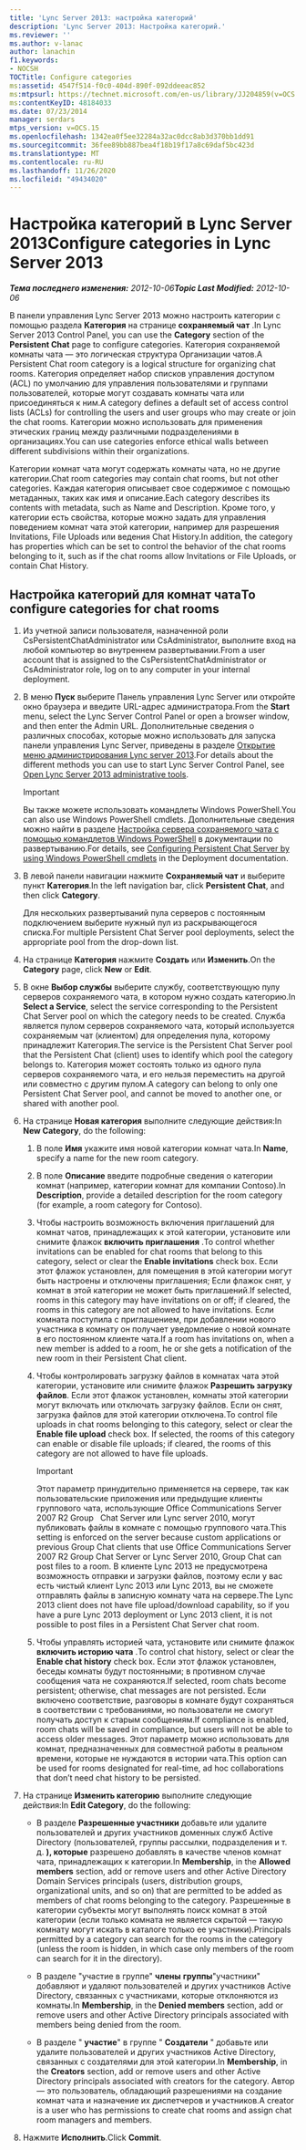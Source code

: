 ```yaml
---
title: 'Lync Server 2013: настройка категорий'
description: 'Lync Server 2013: Настройка категорий.'
ms.reviewer: ''
ms.author: v-lanac
author: lanachin
f1.keywords:
- NOCSH
TOCTitle: Configure categories
ms:assetid: 4547f514-f0c0-404d-890f-092ddeeac852
ms:mtpsurl: https://technet.microsoft.com/en-us/library/JJ204859(v=OCS.15)
ms:contentKeyID: 48184033
ms.date: 07/23/2014
manager: serdars
mtps_version: v=OCS.15
ms.openlocfilehash: 1342ea0f5ee32284a32ac0dcc8ab3d370bb1dd91
ms.sourcegitcommit: 36fee89bb887bea4f18b19f17a8c69daf5bc423d
ms.translationtype: MT
ms.contentlocale: ru-RU
ms.lasthandoff: 11/26/2020
ms.locfileid: "49434020"
---
```

# <a name="configure-categories-in-lync-server-2013"></a><span data-ttu-id="2313e-103">Настройка категорий в Lync Server 2013</span><span class="sxs-lookup"><span data-stu-id="2313e-103">Configure categories in Lync Server 2013</span></span>

<div data-xmlns="http://www.w3.org/1999/xhtml">

<div class="topic" data-xmlns="http://www.w3.org/1999/xhtml" data-msxsl="urn:schemas-microsoft-com:xslt" data-cs="https://msdn.microsoft.com/">

<div data-asp="https://msdn2.microsoft.com/asp">



</div>

<div id="mainSection">

<div id="mainBody"><span data-ttu-id="2313e-104">

<span> </span></span><span class="sxs-lookup"><span data-stu-id="2313e-104">

<span> </span></span></span>

<span data-ttu-id="2313e-105">_**Тема последнего изменения:** 2012-10-06_</span><span class="sxs-lookup"><span data-stu-id="2313e-105">_**Topic Last Modified:** 2012-10-06_</span></span>

<span data-ttu-id="2313e-106">В панели управления Lync Server 2013 можно настроить категории с помощью раздела **Категория** на странице **сохраняемый чат** .</span><span class="sxs-lookup"><span data-stu-id="2313e-106">In Lync Server 2013 Control Panel, you can use the **Category** section of the **Persistent Chat** page to configure categories.</span></span> <span data-ttu-id="2313e-107">Категория сохраняемой комнаты чата — это логическая структура Организации чатов.</span><span class="sxs-lookup"><span data-stu-id="2313e-107">A Persistent Chat room category is a logical structure for organizing chat rooms.</span></span> <span data-ttu-id="2313e-108">Категория определяет набор списков управления доступом (ACL) по умолчанию для управления пользователями и группами пользователей, которые могут создавать комнаты чата или присоединяться к ним.</span><span class="sxs-lookup"><span data-stu-id="2313e-108">A category defines a default set of access control lists (ACLs) for controlling the users and user groups who may create or join the chat rooms.</span></span> <span data-ttu-id="2313e-109">Категории можно использовать для применения этических границ между различными подразделениями в организациях.</span><span class="sxs-lookup"><span data-stu-id="2313e-109">You can use categories enforce ethical walls between different subdivisions within their organizations.</span></span>

<span data-ttu-id="2313e-110">Категории комнат чата могут содержать комнаты чата, но не другие категории.</span><span class="sxs-lookup"><span data-stu-id="2313e-110">Chat room categories may contain chat rooms, but not other categories.</span></span> <span data-ttu-id="2313e-111">Каждая категория описывает свое содержимое с помощью метаданных, таких как имя и описание.</span><span class="sxs-lookup"><span data-stu-id="2313e-111">Each category describes its contents with metadata, such as Name and Description.</span></span> <span data-ttu-id="2313e-112">Кроме того, у категории есть свойства, которые можно задать для управления поведением комнат чата этой категории, например для разрешения Invitations, File Uploads или ведения Chat History.</span><span class="sxs-lookup"><span data-stu-id="2313e-112">In addition, the category has properties which can be set to control the behavior of the chat rooms belonging to it, such as if the chat rooms allow Invitations or File Uploads, or contain Chat History.</span></span>

<div>

## <a name="to-configure-categories-for-chat-rooms"></a><span data-ttu-id="2313e-113">Настройка категорий для комнат чата</span><span class="sxs-lookup"><span data-stu-id="2313e-113">To configure categories for chat rooms</span></span>

1.  <span data-ttu-id="2313e-114">Из учетной записи пользователя, назначенной роли CsPersistentChatAdministrator или CsAdministrator, выполните вход на любой компьютер во внутреннем развертывании.</span><span class="sxs-lookup"><span data-stu-id="2313e-114">From a user account that is assigned to the CsPersistentChatAdministrator or CsAdministrator role, log on to any computer in your internal deployment.</span></span>

2.  <span data-ttu-id="2313e-115">В меню **Пуск** выберите Панель управления Lync Server или откройте окно браузера и введите URL-адрес администратора.</span><span class="sxs-lookup"><span data-stu-id="2313e-115">From the **Start** menu, select the Lync Server Control Panel or open a browser window, and then enter the Admin URL.</span></span> <span data-ttu-id="2313e-116">Дополнительные сведения о различных способах, которые можно использовать для запуска панели управления Lync Server, приведены в разделе [Открытие меню администрирования Lync server 2013](lync-server-2013-open-lync-server-administrative-tools.md).</span><span class="sxs-lookup"><span data-stu-id="2313e-116">For details about the different methods you can use to start Lync Server Control Panel, see [Open Lync Server 2013 administrative tools](lync-server-2013-open-lync-server-administrative-tools.md).</span></span>
    
    <div>
    

    > [!IMPORTANT]  
    > <span data-ttu-id="2313e-117">Вы также можете использовать командлеты Windows PowerShell.</span><span class="sxs-lookup"><span data-stu-id="2313e-117">You can also use Windows PowerShell cmdlets.</span></span> <span data-ttu-id="2313e-118">Дополнительные сведения можно найти в разделе <A href="configuring-persistent-chat-server-by-using-windows-powershell-cmdlets.md">Настройка сервера сохраняемого чата с помощью командлетов Windows PowerShell</A> в документации по развертыванию.</span><span class="sxs-lookup"><span data-stu-id="2313e-118">For details, see <A href="configuring-persistent-chat-server-by-using-windows-powershell-cmdlets.md">Configuring Persistent Chat Server by using Windows PowerShell cmdlets</A> in the Deployment documentation.</span></span>

    
    </div>

3.  <span data-ttu-id="2313e-119">В левой панели навигации нажмите **Сохраняемый чат** и выберите пункт **Категория**.</span><span class="sxs-lookup"><span data-stu-id="2313e-119">In the left navigation bar, click **Persistent Chat**, and then click **Category**.</span></span>
    
    <span data-ttu-id="2313e-120">Для нескольких развертываний пула серверов с постоянным подключением выберите нужный пул из раскрывающегося списка.</span><span class="sxs-lookup"><span data-stu-id="2313e-120">For multiple Persistent Chat Server pool deployments, select the appropriate pool from the drop-down list.</span></span>

4.  <span data-ttu-id="2313e-121">На странице **Категория** нажмите **Создать** или **Изменить**.</span><span class="sxs-lookup"><span data-stu-id="2313e-121">On the **Category** page, click **New** or **Edit**.</span></span>

5.  <span data-ttu-id="2313e-122">В окне **Выбор службы** выберите службу, соответствующую пулу серверов сохраняемого чата, в котором нужно создать категорию.</span><span class="sxs-lookup"><span data-stu-id="2313e-122">In **Select a Service**, select the service corresponding to the Persistent Chat Server pool on which the category needs to be created.</span></span> <span data-ttu-id="2313e-123">Служба является пулом серверов сохраняемого чата, который используется сохраняемым чат (клиентом) для определения пула, которому принадлежит Категория.</span><span class="sxs-lookup"><span data-stu-id="2313e-123">The service is the Persistent Chat Server pool that the Persistent Chat (client) uses to identify which pool the category belongs to.</span></span> <span data-ttu-id="2313e-124">Категория может состоять только из одного пула серверов сохраняемого чата, и его нельзя переместить на другой или совместно с другим пулом.</span><span class="sxs-lookup"><span data-stu-id="2313e-124">A category can belong to only one Persistent Chat Server pool, and cannot be moved to another one, or shared with another pool.</span></span>

6.  <span data-ttu-id="2313e-125">На странице **Новая категория** выполните следующие действия:</span><span class="sxs-lookup"><span data-stu-id="2313e-125">In **New Category**, do the following:</span></span>
    
    1.  <span data-ttu-id="2313e-126">В поле **Имя** укажите имя новой категории комнат чата.</span><span class="sxs-lookup"><span data-stu-id="2313e-126">In **Name**, specify a name for the new room category.</span></span>
    
    2.  <span data-ttu-id="2313e-127">В поле **Описание** введите подробные сведения о категории комнат (например, категории комнат для компании Contoso).</span><span class="sxs-lookup"><span data-stu-id="2313e-127">In **Description**, provide a detailed description for the room category (for example, a room category for Contoso).</span></span>
    
    3.  <span data-ttu-id="2313e-128">Чтобы настроить возможность включения приглашений для комнат чатов, принадлежащих к этой категории, установите или снимите флажок **включить приглашения** .</span><span class="sxs-lookup"><span data-stu-id="2313e-128">To control whether invitations can be enabled for chat rooms that belong to this category, select or clear the **Enable invitations** check box.</span></span> <span data-ttu-id="2313e-129">Если этот флажок установлен, для помещения в этой категории могут быть настроены и отключены приглашения; Если флажок снят, у комнат в этой категории не может быть приглашений.</span><span class="sxs-lookup"><span data-stu-id="2313e-129">If selected, rooms in this category may have invitations on or off; if cleared, the rooms in this category are not allowed to have invitations.</span></span> <span data-ttu-id="2313e-130">Если комната поступила с приглашением, при добавлении нового участника в комнату он получает уведомление о новой комнате в его постоянном клиенте чата.</span><span class="sxs-lookup"><span data-stu-id="2313e-130">If a room has invitations on, when a new member is added to a room, he or she gets a notification of the new room in their Persistent Chat client.</span></span>
    
    4.  <span data-ttu-id="2313e-p107">Чтобы контролировать загрузку файлов в комнатах чата этой категории, установите или снимите флажок **Разрешить загрузку файлов**. Если этот флажок установлен, комнаты этой категории могут включать или отключать загрузку файлов. Если он снят, загрузка файлов для этой категории отключена.</span><span class="sxs-lookup"><span data-stu-id="2313e-p107">To control file uploads in chat rooms belonging to this category, select or clear the **Enable file upload** check box. If selected, the rooms of this category can enable or disable file uploads; if cleared, the rooms of this category are not allowed to have file uploads.</span></span>
        
        <div>
        

        > [!IMPORTANT]  
        > <span data-ttu-id="2313e-133">Этот параметр принудительно применяется на сервере, так как пользовательские приложения или предыдущие клиенты группового чата, использующие Office Communications Server 2007 R2 Group &nbsp; Chat Server или Lync server 2010, могут публиковать файлы в комнате с помощью группового чата.</span><span class="sxs-lookup"><span data-stu-id="2313e-133">This setting is enforced on the server because custom applications or previous Group Chat clients that use Office Communications Server 2007 R2&nbsp;Group Chat Server or Lync Server 2010, Group Chat can post files to a room.</span></span> <span data-ttu-id="2313e-134">В клиенте Lync 2013 не предусмотрена возможность отправки и загрузки файлов, поэтому если у вас есть чистый клиент Lync 2013 или Lync 2013, вы не сможете отправлять файлы в записную комнату чата на сервере.</span><span class="sxs-lookup"><span data-stu-id="2313e-134">The Lync 2013 client does not have file upload/download capability, so if you have a pure Lync 2013 deployment or Lync 2013 client, it is not possible to post files in a Persistent Chat Server chat room.</span></span>

        
        </div>
    
    5.  <span data-ttu-id="2313e-135">Чтобы управлять историей чата, установите или снимите флажок **включить историю чата** .</span><span class="sxs-lookup"><span data-stu-id="2313e-135">To control chat history, select or clear the **Enable chat history** check box.</span></span> <span data-ttu-id="2313e-136">Если этот флажок установлен, беседы комнаты будут постоянными; в противном случае сообщения чата не сохраняются.</span><span class="sxs-lookup"><span data-stu-id="2313e-136">If selected, room chats become persistent; otherwise, chat messages are not persisted.</span></span> <span data-ttu-id="2313e-137">Если включено соответствие, разговоры в комнате будут сохраняться в соответствии с требованиями, но пользователи не смогут получать доступ к старым сообщениям.</span><span class="sxs-lookup"><span data-stu-id="2313e-137">If compliance is enabled, room chats will be saved in compliance, but users will not be able to access older messages.</span></span> <span data-ttu-id="2313e-138">Этот параметр можно использовать для комнат, предназначенных для совместной работы в реальном времени, которые не нуждаются в истории чата.</span><span class="sxs-lookup"><span data-stu-id="2313e-138">This option can be used for rooms designated for real-time, ad hoc collaborations that don’t need chat history to be persisted.</span></span>

7.  <span data-ttu-id="2313e-139">На странице **Изменить категорию** выполните следующие действия:</span><span class="sxs-lookup"><span data-stu-id="2313e-139">In **Edit Category**, do the following:</span></span>
    
      - <span data-ttu-id="2313e-140">В разделе **Разрешенные участники** добавьте или удалите пользователей и других участников доменных служб Active Directory (пользователей, группы рассылки, подразделения и т. д. **), которые** разрешено добавлять в качестве членов комнат чата, принадлежащих к категории.</span><span class="sxs-lookup"><span data-stu-id="2313e-140">In **Membership**, in the **Allowed members** section, add or remove users and other Active Directory Domain Services principals (users, distribution groups, organizational units, and so on) that are permitted to be added as members of chat rooms belonging to the category.</span></span> <span data-ttu-id="2313e-141">Разрешенные в категории субъекты могут выполнять поиск комнат в этой категории (если только комната не является скрытой — такую комнату могут искать в каталоге только ее участники).</span><span class="sxs-lookup"><span data-stu-id="2313e-141">Principals permitted by a category can search for the rooms in the category (unless the room is hidden, in which case only members of the room can search for it in the directory).</span></span>
    
      - <span data-ttu-id="2313e-142">В разделе "участие в группе" **члены** **группы**"участники" добавляют и удаляют пользователей и других участников Active Directory, связанных с участниками, которые отклоняются из комнаты.</span><span class="sxs-lookup"><span data-stu-id="2313e-142">In **Membership**, in the **Denied members** section, add or remove users and other Active Directory principals associated with members being denied from the room.</span></span>
    
      - <span data-ttu-id="2313e-143">В разделе " **участие**" в группе " **Создатели** " добавьте или удалите пользователей и других участников Active Directory, связанных с создателями для этой категории.</span><span class="sxs-lookup"><span data-stu-id="2313e-143">In **Membership**, in the **Creators** section, add or remove users and other Active Directory principals associated with creators for the category.</span></span> <span data-ttu-id="2313e-144">Автор — это пользователь, обладающий разрешениями на создание комнат чата и назначение их диспетчеров и участников.</span><span class="sxs-lookup"><span data-stu-id="2313e-144">A creator is a user who has permissions to create chat rooms and assign chat room managers and members.</span></span>

8.  <span data-ttu-id="2313e-145">Нажмите **Исполнить**.</span><span class="sxs-lookup"><span data-stu-id="2313e-145">Click **Commit**.</span></span>

<span data-ttu-id="2313e-146"></div>

</div>

<span> </span>

</div>

</div>

</span><span class="sxs-lookup"><span data-stu-id="2313e-146"></div>

</div>

<span> </span>

</div>

</div>

</span></span></div>

